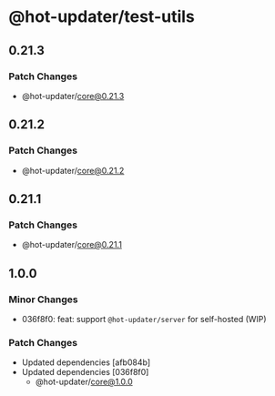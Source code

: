 # @hot-updater/test-utils

## 0.21.3

### Patch Changes

- @hot-updater/core@0.21.3

## 0.21.2

### Patch Changes

- @hot-updater/core@0.21.2

## 0.21.1

### Patch Changes

- @hot-updater/core@0.21.1

## 1.0.0

### Minor Changes

- 036f8f0: feat: support `@hot-updater/server` for self-hosted (WIP)

### Patch Changes

- Updated dependencies [afb084b]
- Updated dependencies [036f8f0]
  - @hot-updater/core@1.0.0
